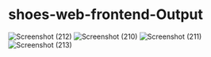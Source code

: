 # shoes-web-frontend-Output

![Screenshot (212)](https://user-images.githubusercontent.com/114411272/219908927-185645a5-0865-483e-92f7-7a0da019fa73.png)
![Screenshot (210)](https://user-images.githubusercontent.com/114411272/219908806-65fbae58-238a-4118-b25e-aa10c91f68d6.png)
![Screenshot (211)](https://user-images.githubusercontent.com/114411272/219908819-ecc6ad76-53ae-4f46-8dd0-ebf24763eb33.png)
![Screenshot (213)](https://user-images.githubusercontent.com/114411272/219908928-8773bd4f-6f0d-495b-b43a-7911f7f24aeb.png)
